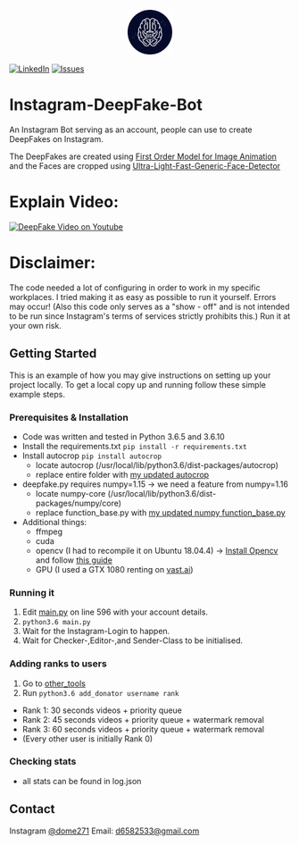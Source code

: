 <p align="center">
  <a href="https://github.com/dome272/Instagram-DeepFake-Bot">
    <img src="files/logo.png" alt="Logo" width="80" height="80">
  </a>
</p>

[![LinkedIn][linkedin-shield]][linkedin-url]
[![Issues][issues-shield]][issues-url]
# Instagram-DeepFake-Bot
An Instagram Bot serving as an account, people can use to create DeepFakes on Instagram.

The DeepFakes are created using [First Order Model for Image Animation](https://github.com/AliaksandrSiarohin/first-order-model) and the Faces are cropped using [Ultra-Light-Fast-Generic-Face-Detector](https://github.com/Linzaer/Ultra-Light-Fast-Generic-Face-Detector-1MB)

# Explain Video:
[![DeepFake Video on Youtube](https://i.imgur.com/JvnD4XC.png)](https://www.youtube.com/watch?v=qKWYGH8iSng)

# Disclaimer:
The code needed a lot of configuring in order to work in my specific workplaces. 
I tried making it as easy as possible to run it yourself. Errors may occur!
(Also this code only serves as a "show - off" and is not intended to be run since Instagram's terms of services strictly prohibits this.)
Run it at your own risk.


## Getting Started

This is an example of how you may give instructions on setting up your project locally.
To get a local copy up and running follow these simple example steps.

### Prerequisites & Installation

* Code was written and tested in Python 3.6.5 and 3.6.10
* Install the requirements.txt
```pip install -r requirements.txt```
* Install autocrop
```pip install autocrop```
  * locate autocrop (/usr/local/lib/python3.6/dist-packages/autocrop)
  * replace entire folder with [my updated autocrop](https://github.com/dome272/Instagram-DeepFake-Bot/blob/face_detection/autocrop)
* deepfake.py requires numpy=1.15 -> we need a feature from numpy=1.16
  * locate numpy-core (/usr/local/lib/python3.6/dist-packages/numpy/core)
  * replace function_base.py with [my updated numpy function_base.py](https://github.com/dome272/Instagram-DeepFake-Bot/blob/files/function_base.py)
* Additional things:
  * ffmpeg
  * cuda
  * opencv (I had to recompile it on Ubuntu 18.04.4) -> [Install Opencv](https://docs.opencv.org/master/d7/d9f/tutorial_linux_install.html) and follow [this guide](https://github.com/opencv/opencv/issues/8471#issuecomment-321199220)
  * GPU (I used a GTX 1080 renting on [vast.ai](https://vast.ai/console/create/))
  

### Running it

1. Edit [main.py](https://github.com/dome272/Instagram-DeepFake-Bot/blob/master/main.py) on line 596 with your account details.
2. ```python3.6 main.py```
3. Wait for the Instagram-Login to happen.
4. Wait for Checker-,Editor-,and Sender-Class to be initialised.


### Adding ranks to users
1. Go to [other_tools](https://github.com/dome272/Instagram-DeepFake-Bot/blob/other_tools)
2. Run ```python3.6 add_donator username rank```
  * Rank 1: 30 seconds videos + priority queue
  * Rank 2: 45 seconds videos + priority queue + watermark removal
  * Rank 3: 60 seconds videos + priority queue + watermark removal
  * (Every other user is initially Rank 0)

### Checking stats
* all stats can be found in log.json

<!-- CONTACT -->
## Contact
Instagram [@dome271](https://instagram.com/dome271) 
Email: d6582533@gmail.com


<!-- MARKDOWN LINKS & IMAGES -->
[issues-shield]: https://img.shields.io/github/issues/othneildrew/Best-README-Template.svg?style=flat-square
[issues-url]: https://github.com/othneildrew/Best-README-Template/issues
[linkedin-shield]: https://img.shields.io/badge/-LinkedIn-black.svg?style=flat-square&logo=linkedin&colorB=555
[linkedin-url]: https://www.linkedin.com/in/dominic-rampas-7bb2ba1b8/

